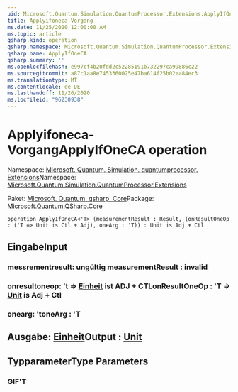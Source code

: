 ```yaml
---
uid: Microsoft.Quantum.Simulation.QuantumProcessor.Extensions.ApplyIfOneCA
title: Applyifoneca-Vorgang
ms.date: 11/25/2020 12:00:00 AM
ms.topic: article
qsharp.kind: operation
qsharp.namespace: Microsoft.Quantum.Simulation.QuantumProcessor.Extensions
qsharp.name: ApplyIfOneCA
qsharp.summary: ''
ms.openlocfilehash: e997cf4b20fdd2c52285191b732297ca99886c22
ms.sourcegitcommit: a87c1aa8e7453360025e47ba614f25b02ea84ec3
ms.translationtype: MT
ms.contentlocale: de-DE
ms.lasthandoff: 11/26/2020
ms.locfileid: "96230938"
---
```

# <a name="applyifoneca-operation"></a><span data-ttu-id="3c2a6-102">Applyifoneca-Vorgang</span><span class="sxs-lookup"><span data-stu-id="3c2a6-102">ApplyIfOneCA operation</span></span>

<span data-ttu-id="3c2a6-103">Namespace: [Microsoft. Quantum. Simulation. quantumprocessor. Extensions](xref:Microsoft.Quantum.Simulation.QuantumProcessor.Extensions)</span><span class="sxs-lookup"><span data-stu-id="3c2a6-103">Namespace: [Microsoft.Quantum.Simulation.QuantumProcessor.Extensions](xref:Microsoft.Quantum.Simulation.QuantumProcessor.Extensions)</span></span>

<span data-ttu-id="3c2a6-104">Paket: [Microsoft. Quantum. qsharp. Core](https://nuget.org/packages/Microsoft.Quantum.QSharp.Core)</span><span class="sxs-lookup"><span data-stu-id="3c2a6-104">Package: [Microsoft.Quantum.QSharp.Core](https://nuget.org/packages/Microsoft.Quantum.QSharp.Core)</span></span>




```qsharp
operation ApplyIfOneCA<'T> (measurementResult : Result, (onResultOneOp : ('T => Unit is Ctl + Adj), oneArg : 'T)) : Unit is Adj + Ctl
```


## <a name="input"></a><span data-ttu-id="3c2a6-105">Eingabe</span><span class="sxs-lookup"><span data-stu-id="3c2a6-105">Input</span></span>

### <a name="measurementresult--__invalidresult__"></a><span data-ttu-id="3c2a6-106">messrementresult: __ungültig <Result>__</span><span class="sxs-lookup"><span data-stu-id="3c2a6-106">measurementResult : __invalid<Result>__</span></span>




### <a name="onresultoneop--t--unit--is-adj--ctl"></a><span data-ttu-id="3c2a6-107">onresultoneop: 't => [Einheit](xref:microsoft.quantum.lang-ref.unit)  ist ADJ + CTL</span><span class="sxs-lookup"><span data-stu-id="3c2a6-107">onResultOneOp : 'T => [Unit](xref:microsoft.quantum.lang-ref.unit)  is Adj + Ctl</span></span>




### <a name="onearg--t"></a><span data-ttu-id="3c2a6-108">onearg: 't</span><span class="sxs-lookup"><span data-stu-id="3c2a6-108">oneArg : 'T</span></span>





## <a name="output--unit"></a><span data-ttu-id="3c2a6-109">Ausgabe: [Einheit](xref:microsoft.quantum.lang-ref.unit)</span><span class="sxs-lookup"><span data-stu-id="3c2a6-109">Output : [Unit](xref:microsoft.quantum.lang-ref.unit)</span></span>



## <a name="type-parameters"></a><span data-ttu-id="3c2a6-110">Typparameter</span><span class="sxs-lookup"><span data-stu-id="3c2a6-110">Type Parameters</span></span>

### <a name="t"></a><span data-ttu-id="3c2a6-111">GIF</span><span class="sxs-lookup"><span data-stu-id="3c2a6-111">'T</span></span>

